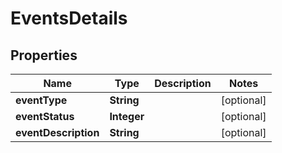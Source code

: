 
# EventsDetails

## Properties
Name | Type | Description | Notes
------------ | ------------- | ------------- | -------------
**eventType** | **String** |  |  [optional]
**eventStatus** | **Integer** |  |  [optional]
**eventDescription** | **String** |  |  [optional]



